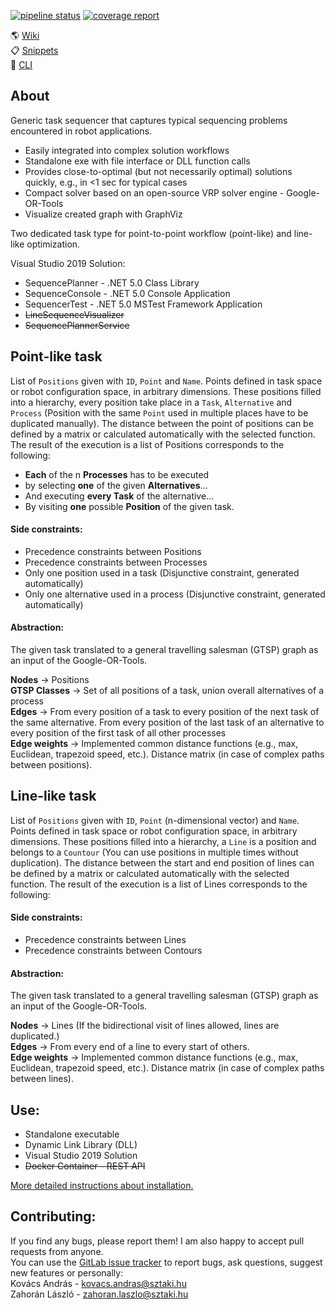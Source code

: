 [![pipeline status](https://git.sztaki.hu/zahoranl/sequenceplanner/badges/master/pipeline.svg)](https://git.sztaki.hu/zahoranl/sequenceplanner/-/commits/master)
[![coverage report](https://git.sztaki.hu/zahoranl/sequenceplanner/badges/master/coverage.svg)](https://git.sztaki.hu/zahoranl/sequenceplanner/-/commits/master)


:earth_americas: [Wiki](https://git.sztaki.hu/zahoranl/sequenceplanner/-/wikis/home)<br>
:clipboard: [Snippets](https://git.sztaki.hu/zahoranl/sequenceplanner/snippets)<br>
:file_folder: [CLI](https://git.sztaki.hu/zahoranl/sequenceplanner/-/wikis/Run-from-file)<br>
<!--:paperclip: [Project background]()<br>-->
<!--:computer: [Use from code](https://git.sztaki.hu/zahoranl/sequenceplanner/-/wikis/Run-from-code) <br>-->

## About
Generic task sequencer that captures typical sequencing problems encountered in robot applications.
* Easily integrated into complex solution workflows
* Standalone exe with file interface or DLL function calls
* Provides close-to-optimal (but not necessarily optimal) solutions quickly, e.g., in <1 sec for typical cases
* Compact solver based on an open-source VRP solver engine - Google-OR-Tools
* Visualize created graph with GraphViz

Two dedicated task type for point-to-point workflow (point-like) and line-like optimization.

Visual Studio 2019 Solution:
*  SequencePlanner - .NET 5.0 Class Library
*  SequenceConsole - .NET 5.0 Console Application
*  SequencerTest   - .NET 5.0 MSTest Framework Application
*  ~~LineSequenceVisualizer~~
*  ~~SequencePlannerService~~


## Point-like task
List of `Positions` given with `ID`, `Point` and `Name`. Points defined in task space or robot configuration space, in arbitrary dimensions. These positions filled into a hierarchy, every position take place in a `Task`, `Alternative` and `Process` (Position with the same `Point` used in multiple places have to be duplicated manually). The distance between the point of positions can be defined by a matrix or calculated automatically with the selected function. The result of the execution is a list of Positions corresponds to the following: 
- **Each** of the n **Processes** has to be executed
- by selecting **one** of the given **Alternatives**…
- And executing **every Task** of the alternative…
- By visiting **one** possible **Position** of the given task.

#### Side constraints:
-  Precedence constraints between Positions
-  Precedence constraints between Processes
-  Only one position used in a task (Disjunctive constraint, generated automatically)
-  Only one alternative used in a process (Disjunctive constraint, generated automatically)

#### Abstraction:
The given task translated to a general travelling salesman (GTSP) graph as an input of the Google-OR-Tools.

**Nodes** → Positions  
**GTSP Classes** → Set of all positions of a task, union overall alternatives of a process\
**Edges** → From every position of a task to every position of the next task of the same alternative. From every position of the last task of an alternative to every position of the first task of all other processes \
**Edge weights** → Implemented common distance functions (e.g., max, Euclidean, trapezoid speed, etc.). Distance matrix (in case of complex paths between positions).

<!--![rawgraph2](uploads/4989da73fea970b68c038c986790a70d/rawgraph2.png)-->

## Line-like task
List of `Positions` given with `ID`, `Point` (n-dimensional vector) and `Name`. Points defined in task space or robot configuration space, in arbitrary dimensions. These positions filled into a hierarchy,  a `Line` is a position and belongs to a `Countour` (You can use positions in multiple times without duplication). The distance between the start and end position of lines can be defined by a matrix or calculated automatically with the selected function. The result of the execution is a list of Lines corresponds to the following: 

#### Side constraints:
-  Precedence constraints between Lines
-  Precedence constraints between Contours

#### Abstraction:
The given task translated to a general travelling salesman (GTSP) graph as an input of the Google-OR-Tools.

**Nodes** → Lines (If the bidirectional visit of lines allowed, lines are duplicated.)  
**Edges** → From every end of a line to every start of others.  
**Edge weights** → Implemented common distance functions (e.g., max, Euclidean, trapezoid speed, etc.). Distance matrix (in case of complex paths between lines).

<!--![image](uploads/b866c8fe015cb7e57ca40d860d1f82ac/image.png)-->

Use:
------
- Standalone executable
- Dynamic Link Library (DLL)
- Visual Studio 2019 Solution
- <del>Docker Container - REST API</del>

[More detailed instructions about installation.](https://git.sztaki.hu/zahoranl/sequenceplanner/-/wikis/Installation)

<!--Documentation:
------
:earth_americas: [Wiki](https://git.sztaki.hu/zahoranl/sequenceplanner/-/wikis/home) :clipboard: [Snippets](https://git.sztaki.hu/zahoranl/sequenceplanner/snippets) :computer: [Use from code](https://git.sztaki.hu/zahoranl/sequenceplanner/-/wikis/Run-from-code) :file_folder: [Use from file](https://git.sztaki.hu/zahoranl/sequenceplanner/-/wikis/Run-from-file)-->


Contributing:
------
If you find any bugs, please report them! I am also happy to accept pull requests from anyone.<br>
You can use the [GitLab issue tracker](https://git.sztaki.hu/zahoranl/pathplanner/issues) to report bugs, ask questions, suggest new features or personally:<br>
Kovács András - kovacs.andras@sztaki.hu<br>
Zahorán László - zahoran.laszlo@sztaki.hu

